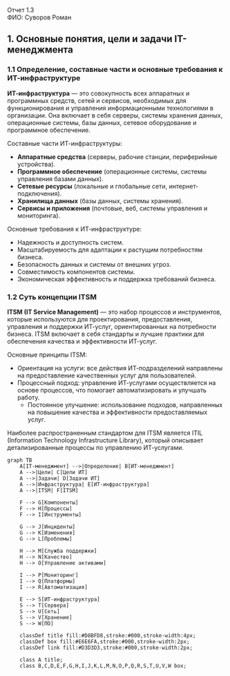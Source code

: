 Отчет 1.3  
ФИО: Суворов Роман

## 1. Основные понятия, цели и задачи IT-менеджмента

### 1.1 Определение, составные части и основные требования к ИТ-инфраструктуре

**ИТ-инфраструктура** — это совокупность всех аппаратных и программных средств, сетей и сервисов, необходимых для функционирования и управления информационными технологиями в организации. Она включает в себя серверы, системы хранения данных, операционные системы, базы данных, сетевое оборудование и программное обеспечение.

Составные части ИТ-инфраструктуры:

- **Аппаратные средства** (серверы, рабочие станции, периферийные устройства).
- **Программное обеспечение** (операционные системы, системы управления базами данных).
- **Сетевые ресурсы** (локальные и глобальные сети, интернет-подключения).
- **Хранилища данных** (базы данных, системы хранения).
- **Сервисы и приложения** (почтовые, веб, системы управления и мониторинга).

Основные требования к ИТ-инфраструктуре:

- Надежность и доступность систем.
- Масштабируемость для адаптации к растущим потребностям бизнеса.
- Безопасность данных и системы от внешних угроз.
- Совместимость компонентов системы.
- Экономическая эффективность и поддержка требований бизнеса.

### 1.2 Суть концепции ITSM

**ITSM (IT Service Management)** — это набор процессов и инструментов, которые используются для проектирования, предоставления, управления и поддержки ИТ-услуг, ориентированных на потребности бизнеса. ITSM включает в себя стандарты и лучшие практики для обеспечения качества и эффективности ИТ-услуг.

Основные принципы ITSM:

- Ориентация на услуги: все действия ИТ-подразделений направлены на предоставление качественных услуг для пользователей.
- Процессный подход: управление ИТ-услугами осуществляется на основе процессов, что помогает автоматизировать и улучшать работу.
	- Постоянное улучшение: использование подходов, направленных на повышение качества и эффективности предоставляемых услуг.

Наиболее распространенным стандартом для ITSM является ITIL (Information Technology Infrastructure Library), который описывает детализированные процессы по управлению ИТ-услугами.

```mermaid
graph TB
    A[IT-менеджмент] -->|Определение| B[ИТ-менеджмент]
    A -->|Цели| C[Цели ИТ]
    A -->|Задачи| D[Задачи ИТ]
    A -->|Инфраструктура| E[ИТ-инфраструктура]
    A -->|ITSM| F[ITSM]
    
    F --> G[Компоненты]
    F --> H[Процессы]
    F --> I[Инструменты]
    
    G --> J[Инциденты]
    G --> K[Изменения]
    G --> L[Проблемы]
    
    H --> M[Служба поддержки]
    H --> N[Качество]
    H --> O[Управление активами]
    
    I --> P[Мониторинг]
    I --> Q[Платформы]
    I --> R[Автоматизация]
    
    E --> S[ИТ-инфраструктура]
    S --> T[Сервера]
    S --> U[Сеть]
    S --> V[Хранение]
    S --> W[ПО]

    classDef title fill:#D8BFD8,stroke:#000,stroke-width:4px;
    classDef box fill:#E6E6FA,stroke:#000,stroke-width:2px;
    classDef link fill:#D3D3D3,stroke:#000,stroke-width:2px;
    
    class A title;
    class B,C,D,E,F,G,H,I,J,K,L,M,N,O,P,Q,R,S,T,U,V,W box;


```


